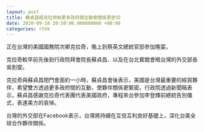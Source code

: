 ```yaml
---
layout: post
title: 蘇貞昌晤克拉奇盼更多政府間互動使關係更密切
date: 2020-09-18 20:50:06.000000000 +08:00
categories: rthk
---
```


正在台灣的美國國務院次卿克拉奇，晚上到蔡英文總統官邸參加晚宴。

克拉奇較早前先後到行政院拜會院長蘇貞昌、以及在台北賓館會晤台灣的外交部長吳釗燮。

克拉奇與蘇貞昌閉門會面約一小時，蘇貞昌會後表示，美國是台灣最重要的經貿夥伴，希望雙方透過更多政府間的互動，使夥伴關係更緊密。行政院透過新聞稿表示，蘇貞昌感謝克拉奇代表團代表美國政府，專程來台參加李登輝前總統告別儀式，表達美方的哀悼。

台灣的外交部在Facebook表示，台灣將持續在互信互利良好基礎上，深化台美全球合作夥伴關係。
